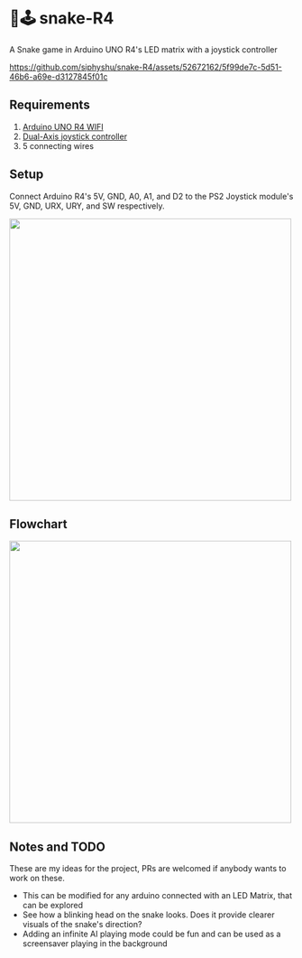 # 🐍🕹️ snake-R4

A Snake game in Arduino UNO R4's LED matrix with a joystick controller

https://github.com/siphyshu/snake-R4/assets/52672162/5f99de7c-5d51-46b6-a69e-d3127845f01c

## Requirements

1. [Arduino UNO R4 WIFI](https://store.arduino.cc/products/uno-r4-wifi)
2. [Dual-Axis joystick controller](https://robu.in/product/joystick-module-ps2-breakout-sensor/)
3. 5 connecting wires

## Setup

Connect Arduino R4's 5V, GND, A0, A1, and D2 to the PS2 Joystick module's 5V, GND, URX, URY, and SW respectively.

<img src="https://github.com/siphyshu/snake-R4/assets/52672162/23e4b67c-cdf1-4ca2-9919-640c709266d0" width="500">

## Flowchart

<img src="https://github.com/siphyshu/snake-R4/assets/52672162/bc6d4910-c166-4104-881e-f4880cef92a3" width="500">

## Notes and TODO

These are my ideas for the project, PRs are welcomed if anybody wants to work on these.

* This can be modified for any arduino connected with an LED Matrix, that can be explored
* See how a blinking head on the snake looks. Does it provide clearer visuals of the snake's direction?
* Adding an infinite AI playing mode could be fun and can be used as a screensaver playing in the background
